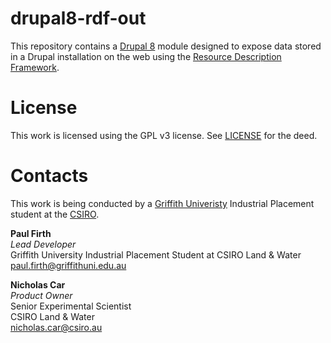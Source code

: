 # drupal8-rdf-out
This repository contains a [Drupal 8](https://www.drupal.org/8) module designed to expose data stored in a Drupal installation on the web using the [Resource Description Framework](https://www.w3.org/RDF/).

# License
This work is licensed using the GPL v3 license. See [LICENSE](LICENSE) for the deed.

# Contacts
This work is being conducted by a [Griffith Univeristy](https://griffith.edu.au) Industrial Placement student at the [CSIRO](https://www.csiro.au).

**Paul Firth**  
*Lead Developer*  
Griffith University Industrial Placement Student at CSIRO Land & Water  
<paul.firth@griffithuni.edu.au>  

**Nicholas Car**  
*Product Owner*  
Senior Experimental Scientist  
CSIRO Land & Water  
<nicholas.car@csiro.au>  
